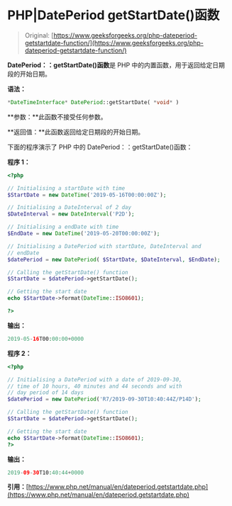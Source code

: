 # PHP|DatePeriod getStartDate()函数

> Original: [https://www.geeksforgeeks.org/php-dateperiod-getstartdate-function/](https://www.geeksforgeeks.org/php-dateperiod-getstartdate-function/)

**DatePeriod：：getStartDate()函数**是 PHP 中的内置函数，用于返回给定日期段的开始日期。

**语法：**

```php
*DateTimeInterface* DatePeriod::getStartDate( *void* )
```

**参数：**此函数不接受任何参数。

**返回值：**此函数返回给定日期段的开始日期。

下面的程序演示了 PHP 中的 DatePeriod：：getStartDate()函数：

**程序 1：**

```php
<?php

// Initialising a startDate with time
$StartDate = new DateTime('2019-05-16T00:00:00Z');

// Initialising a DateInterval of 2 day
$DateInterval = new DateInterval('P2D');

// Initialising a endDate with time
$EndDate = new DateTime('2019-05-20T00:00:00Z');

// Initialising a DatePeriod with startDate, DateInterval and
// endDate 
$datePeriod = new DatePeriod( $StartDate, $DateInterval, $EndDate);

// Calling the getStartDate() function
$StartDate = $datePeriod->getStartDate();

// Getting the start date
echo $StartDate->format(DateTime::ISO8601);

?>
```

**输出：**

```php
2019-05-16T00:00:00+0000

```

**程序 2：**

```php
<?php

// Initialising a DatePeriod with a date of 2019-09-30,
// time of 10 hours, 40 minutes and 44 seconds and with
// day period of 14 days
$datePeriod = new DatePeriod('R7/2019-09-30T10:40:44Z/P14D');

// Calling the getStartDate() function
$StartDate = $datePeriod->getStartDate();

// Getting the start date
echo $StartDate->format(DateTime::ISO8601);
?>
```

**输出：**

```php
2019-09-30T10:40:44+0000

```

**引用：**[https://www.php.net/manual/en/dateperiod.getstartdate.php](https://www.php.net/manual/en/dateperiod.getstartdate.php)